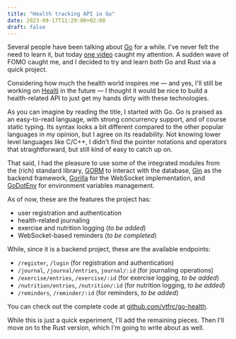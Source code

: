 ```yaml
---
title: "Health tracking API in Go"
date: 2023-09-17T11:29:00+02:00
draft: false
---
```


Several people have been talking about [Go](https://go.dev) for a while. I've never felt the need to learn it, but today [one video](https://www.youtube.com/watch?v=iCVkuWgtJlg) caught my attention. A sudden wave of FOMO caught me, and I decided to try and learn both Go and Rust via a quick project.

Considering how much the health world inspires me — and yes, I'll still be working on [Healti](/healti) in the future — I thought it would be nice to build a health-related API to just get my hands dirty with these technologies.

As you can imagine by reading the title, I started with Go. Go is praised as an easy-to-read language, with strong concurrency support, and of course static typing. Its syntax looks a bit different compared to the other popular languages in my opinion, but I agree on its readability. Not knowing lower level languages like C/C++, I didn't find the pointer notations and operators that straightforward, but still kind of easy to catch up on.

That said, I had the pleasure to use some of the integrated modules from the (rich) standard library, [GORM](https://gorm.io) to interact with the database, [Gin](https://gin-gonic.com/) as the backend framework, [Gorilla](https://gorilla.github.io/) for the WebSocket implementation, and [GoDotEnv](https://github.com/joho/godotenv) for environment variables management.

As of now, these are the features the project has:

- user registration and authentication
- health-related journaling
- exercise and nutrition logging (_to be added_)
- WebSocket-based reminders (_to be completed_)

While, since it is a backend project, these are the available endpoints:

- `/register`, `/login` (for registration and authentication)
- `/journal`, `/journal/entries`, `journal/:id` (for journaling operations)
- `/exercise/entries`, `/exercise/:id` (for exercise logging, _to be added_)
- `/nutrition/entries`, `/nutrition/:id` (for nutrition logging, _to be added_)
- `/reminders`, `/reminder/:id` (for reminders, _to be added_)

You can check out the complete code at [github.com/vtfrc/go-health](https://github.com/vtfrc/go-health).

While this is just a quick experiment, I'll add the remaining pieces. Then I'll move on to the Rust version, which I'm going to write about as well.
